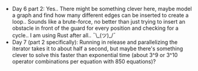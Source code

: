 - Day 6 part 2: Yes.. There might be something clever here, maybe model a graph and find how many different edges can be inserted to create a loop.. Sounds like a brute-force, no better than just trying to insert an obstacle in front of the guard for every position and checking for a cycle.. I am using Rust after all.. ¯\\\_(ツ)\_/¯
- Day 7 (part 2 specifically): Running in release and parallelizing the iterator takes it to about half a second, but maybe there's something clever to solve this faster than exponential time (about 3^9 or 3^10 operator combinations per equation with 850 equations)?
